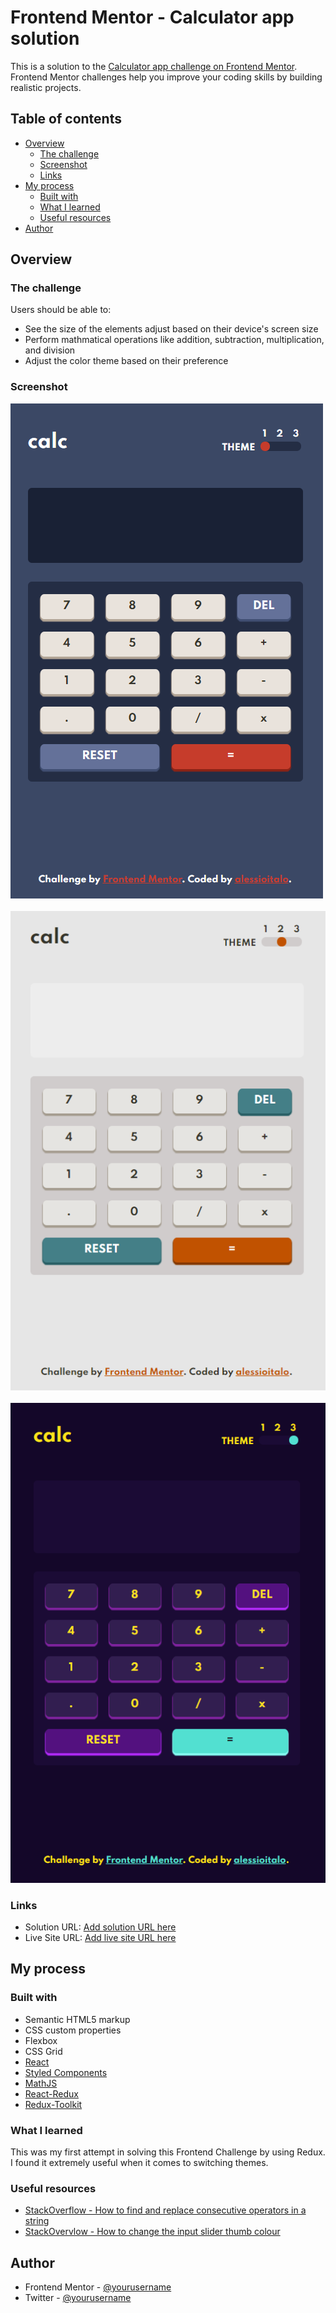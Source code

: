 # Frontend Mentor - Calculator app solution

This is a solution to the [Calculator app challenge on Frontend Mentor](https://www.frontendmentor.io/challenges/calculator-app-9lteq5N29). Frontend Mentor challenges help you improve your coding skills by building realistic projects.

## Table of contents

- [Overview](#overview)
  - [The challenge](#the-challenge)
  - [Screenshot](#screenshot)
  - [Links](#links)
- [My process](#my-process)
  - [Built with](#built-with)
  - [What I learned](#what-i-learned)
  - [Useful resources](#useful-resources)
- [Author](#author)


## Overview

### The challenge

Users should be able to:

- See the size of the elements adjust based on their device's screen size
- Perform mathmatical operations like addition, subtraction, multiplication, and division
- Adjust the color theme based on their preference

### Screenshot

![](./dark.PNG)
<br/><br/>
![](./light.PNG)
<br/><br/>
![](./modern.PNG)

### Links

- Solution URL: [Add solution URL here](https://your-solution-url.com)
- Live Site URL: [Add live site URL here](https://your-live-site-url.com)

## My process

### Built with

- Semantic HTML5 markup
- CSS custom properties
- Flexbox
- CSS Grid
- [React](https://reactjs.org/)
- [Styled Components](https://styled-components.com/)
- [MathJS](https://mathjs.org/)
- [React-Redux](https://react-redux.js.org/)
- [Redux-Toolkit](https://redux-toolkit.js.org/)

### What I learned

This was my first attempt in solving this Frontend Challenge by using Redux. I found it extremely useful when it comes to switching themes.

### Useful resources

- [StackOverflow - How to find and replace consecutive operators in a string](https://stackoverflow.com/questions/59559066/find-consecutive-operators-in-a-string-and-replace-previous-operator-with-latest)
- [StackOvervlow - How to change the input slider thumb colour](https://stackoverflow.com/questions/56851845/how-to-change-the-input-slider-thumb-colour-depending-on-value)

## Author

- Frontend Mentor - [@yourusername](https://www.frontendmentor.io/profile/alessioitalo)
- Twitter - [@yourusername](https://www.twitter.com/alessioitalo)